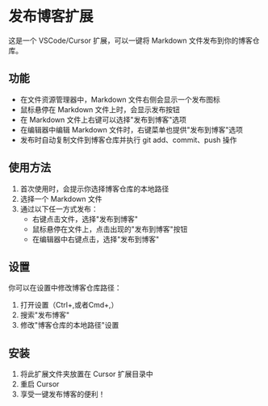 # 发布博客扩展

这是一个 VSCode/Cursor 扩展，可以一键将 Markdown 文件发布到你的博客仓库。

## 功能

- 在文件资源管理器中，Markdown 文件右侧会显示一个发布图标
- 鼠标悬停在 Markdown 文件上时，会显示发布按钮
- 在 Markdown 文件上右键可以选择"发布到博客"选项
- 在编辑器中编辑 Markdown 文件时，右键菜单也提供"发布到博客"选项
- 发布时自动复制文件到博客仓库并执行 git add、commit、push 操作

## 使用方法

1. 首次使用时，会提示你选择博客仓库的本地路径
2. 选择一个 Markdown 文件
3. 通过以下任一方式发布：
   - 右键点击文件，选择"发布到博客"
   - 鼠标悬停在文件上，点击出现的"发布到博客"按钮
   - 在编辑器中右键点击，选择"发布到博客"

## 设置

你可以在设置中修改博客仓库路径：

1. 打开设置（Ctrl+,或者Cmd+,）
2. 搜索"发布博客"
3. 修改"博客仓库的本地路径"设置

## 安装

1. 将此扩展文件夹放置在 Cursor 扩展目录中
2. 重启 Cursor
3. 享受一键发布博客的便利！ 